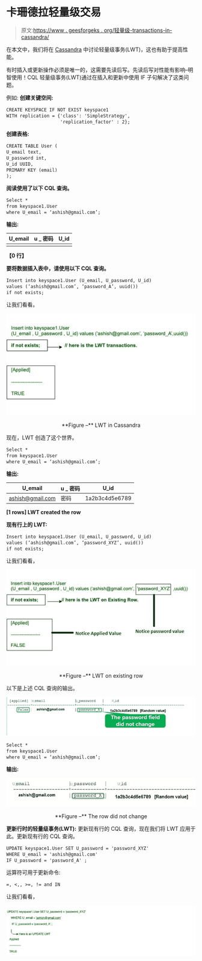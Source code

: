 # 卡珊德拉轻量级交易

> 原文:[https://www . geesforgeks . org/轻量级-transactions-in-cassandra/](https://www.geeksforgeeks.org/lightweight-transactions-in-cassandra/)

在本文中，我们将在 [Cassandra](https://www.geeksforgeeks.org/introduction-to-apache-cassandra/) 中讨论轻量级事务(LWT)，这也有助于提高性能。

有时插入或更新操作必须是唯一的，这需要先读后写。先读后写对性能有影响–明智使用！CQL 轻量级事务(LWT)通过在插入和更新中使用 IF 子句解决了这类问题。

例如:
**创建关键空间:**

```
CREATE KEYSPACE IF NOT EXIST keyspace1 
WITH replication = {'class': 'SimpleStrategy', 
                    'replication_factor' : 2}; 
```

**创建表格:**

```
CREATE TABLE User (
U_email text,
U_password int,      
U_id UUID,
PRIMARY KEY (email)
); 
```

**阅读使用了以下 CQL 查询。**

```
Select * 
from keyspace1.User 
where U_email = ‘ashish@gmail.com’; 
```

**输出:**

<center>

| U_email | u _ 密码 | U_id |
| --- | --- | --- |
|  |  |  |

</center>

**【0 行】**

**要将数据插入表中，请使用以下 CQL 查询。**

```
Insert into keyspace1.User (U_email, U_password, U_id) 
values (‘ashish@gmail.com’, ‘password_A’, uuid()) 
if not exists; 
```

让我们看看。

![](img/198f11fccf7d835711ab16eb4a18b3e5.png)

<center>**Figure –** LWT in Cassandra</center>

现在，LWT 创造了这个世界。

```
Select * 
from keyspace1.User 
where U_email = ‘ashish@gmail.com’; 
```

**输出:**

<center>

| U_email | u _ 密码 | U_id |
| --- | --- | --- |
| ashish@gmail.com | 密码 | 1a2b3c4d5e6789 |

</center>

**[1 rows] LWT created the row**

**现有行上的 LWT:**

```
Insert into keyspace1.User (U_email, U_password, U_id) 
values (‘ashish@gmail.com’, ‘password_XYZ’, uuid()) 
if not exists;  
```

让我们看看，

![](img/d0de456e146be328f3a67f9788a42c53.png)

<center>**Figure –** LWT on existing row</center>

以下是上述 CQL 查询的输出。

![](img/f6557c2f7cacd952d30fbd169ae1eaaa.png)

```
Select * 
from keyspace1.User 
where U_email = ‘ashish@gmail.com’; 
```

**输出:**

![](img/816e519e2c0433303b4114be4d3ea8b8.png)

<center>**Figure –** The row did not change</center>

**更新行时的轻量级事务(LWT):**
更新现有行的 CQL 查询，现在我们将 LWT 应用于此。更新现有行的 CQL 查询。

```
UPDATE keyspace1.User SET U_password = 'password_XYZ' 
WHERE U_email = 'ashish@gmail.com'
IF U_password = 'password_A' ; 
```

运算符可用于更新命令:

```
=, <,, >=, != and IN 
```

让我们看看，

![](img/c17230b06f748faf3491e95c57e72468.png)